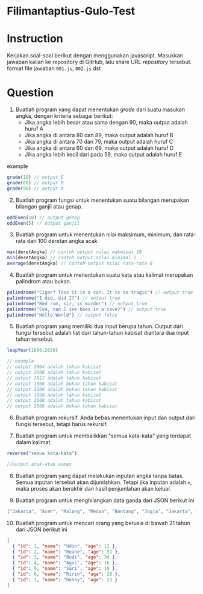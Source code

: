 # Filimantaptius-Gulo-Test

# Instruction 
Kerjakan soal-soal berikut dengan menggunakan javascript. 
Masukkan jawaban kalian ke repository di GitHub, lalu share URL _repository_ tersebut. format file jawaban `001.js`, `002.js` dst

# Question
1. Buatlah program yang dapat menentukan _grade_ dari suatu masukan angka, dengan kriteria sebagai berikut:
    - Jika angka lebih besar atau sama dengan 90, maka output adalah huruf A
    - Jika angka di antara 80 dan 89, maka output adalah huruf B
    - Jika angka di antara 70 dan 79, maka output adalah huruf C
    - Jika angka di antara 60 dan 69, maka output adalah huruf D
    - Jika angka lebih kecil dari pada 59, maka output adalah huruf E

example
```js
grade(10) // output E
grade(80) // output B
grade(90) // output A
```

2. Buatlah program fungsi untuk menentukan suatu bilangan merupakan bilangan ganjil atau genap.

```js
oddEven(10) // output genap
oddEven(5) // output ganjil
```

3. Buatlah program untuk menentukan nilai maksimum, minimum, dan rata-rata dari 100 deretan angka acak 

 
```js
max(deretAngka) // contoh output nilai makmisal 10
min(deretAngka) // contoh output nilai minimal 2 
average(deretAngka) // contoh output nilai rata-rata 8
```

4. Buatlah program untuk menentukan suatu kata atau kalimat merupakan palindrom atau bukan.

```js
palindrome("Cigar? Toss it in a can. It is so tragic") // output true
palindrome("I did, did I?") // output true
palindrome("Red rum, sir, is murder") // output true
palindrome("Eva, can I see bees in a cave?") // output true
palindrome("Hello World") // output false
```

5. Buatlah program yang memiliki dua input berupa tahun. Output dari fungsi tersebut adalah list dari tahun-tahun kabisat diantara dua input tahun tersebut.

```js
leapYear(1600,2020)

// example 
// output 2004 adalah tahun kabisat 
// output 2008 adalah tahun kabisat 
// output 2012 adalah tahun kabisat 
// output 1900 adalah bukan tahun kabisat 
// output 2100 adalah bukan tahun kabisat 
// output 1600 adalah tahun kabisat 
// output 2000 adalah tahun kabisat 
// output 2009 adalah bukan tahun kabisat 
```
6. Buatlah program rekursif. Anda bebas menentukan input dan output dari fungsi tersebut, tetapi harus rekursif.


7. Buatlah program untuk membalikkan "semua kata-kata" yang terdapat dalam kalimat.

```js
reverse("semua kata-kata")

//output atak-atak aumes
```

8. Buatlah program yang dapat melakukan inputan angka tanpa batas. Semua inputan tersebut akan dijumlahkan. Tetapi jika inputan adalah `=`, maka proses akan berakhir dan hasil penjumlahan akan keluar.


9. Buatlah program untuk menghilangkan data ganda dari JSON berikut ini 

```json
["Jakarta", "Aceh", "Malang", "Medan", "Bontang", "Jogja", "Jakarta", "Bandung", "Malang", "Solo", "Palembang", "Bandung"]
```

10. Buatlah program untuk mencari orang yang berusia di bawah 21 tahun dari JSON berikut ini 
```json
[
  { "id": 1, "name": "Udin", "age": 12 },
  { "id": 2, "name": "Reane", "age": 51 },
  { "id": 3, "name": "Budi", "age": 34 },
  { "id": 4, "name": "Agus", "age": 16 },
  { "id": 5, "name": "Sari", "age": 19 },
  { "id": 6, "name": "Ririn", "age": 20 },
  { "id": 7, "name": "Dessy", "age": 23 }
]
```
